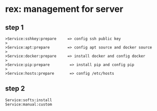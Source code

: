 rex: management for server
==========================

step 1
------
    >Service:sshkey:prepare     => config ssh public key
    >
    >Service:apt:prepare        => config apt source and docker source
    >
    >Service:docker:prepare     => install docker and config docker
    >
    >Service:pip:prepare         => install pip and config pip
    >
    >Service:hosts:prepare       => config /etc/hosts

step 2
------
    Service:softs:install
    Service:manual:custom
